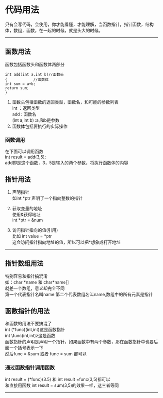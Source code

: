 # 代码用法  
只有会写代码，会使用，你才能看懂，才能理解，当函数指针，指针函数，结构体，数组，函数，在一起的时候，就是头大的时候。
***
## 函数用法  
函数包括函数头和函数体两部分  
~~~
int add(int a,int b)//函数头
{            //函数体
int sum = a+b;
return sum;
}
~~~
1. 函数头包括函数的返回类型，函数名，和可能的参数列表  
int ：返回类型  
add  : 函数名  
(int a,int b)  :a,和b是参数   
2. 函数体包括要执行的实际操作  
### 函数调用  
在下面可以调用函数  
int result = add(3,5);  
add即是这个函数，3，5是输入的两个参数，将执行函数体的内容  
	
	
	
	
	
## 指针用法  
1. 声明指针  
如int  \*ptr 声明了一个指向整数的指针  
	
2. 获取变量的地址  
使用&获得地址  
int \*ptr = &num  
	
3. 访问指针指向的值(引用)  
比如 int value = \*ptr  
这会访问指针指向地址的值，所以可以把\*想象成打开地址  
	
	
	
	
	
***
## 指针数组用法  
特别容易和指针搞混淆  
如：char \*name 和 char\*name[]  
就差一个数组，意义却完全不同  
第一个代表指针名叫name 第二个代表数组名叫name,数组中的所有元素是指针  
	
	
## 函数指针的用法  
和函数的用法不要搞混了   
int (\*func)(int,int)这是函数指针  
int \func(int,int)z这是函数  
函数指针的声明是声明一个指针，如果函数中有两个参数，那在函数指针中也要后面一个括号表示一下  
然后func = &sum 或者 func = sum 都可以  
### 通过函数指针调用函数  
int result = (\*func)(3.5) 和 int result =func(3,5)都可以  
和直接用函数 int result = sum(3,5)的效果一样，这三者等同  
	
	
	
***
